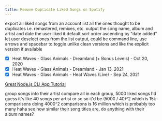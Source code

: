 ```yaml
---
title: Remove Duplicate Liked Songs on Spotify
---
```


export all liked songs from an account
list all the ones thought to be duplicates i.e. remastered, remixes, etc.
output the song name, album and artist and date the user liked it
default sort order ascending by "date added"
let user deselect ones from the list output, could be command line, use arrows and spacebar to toggle
unlike clean versions and like the explicit version if available

- [x] Heat Waves - Glass Animals - Dreamland (+ Bonus Levels) - Oct 20, 2020
- [x] Heat Waves - Glass Animals - Dreamland - Jan 13, 2021
- [x] Heat Waves - Glass Animals - Heat Waves (Live) - Sep 24, 2021

[Great Node.js CLI App Tutorial](https://www.sitepoint.com/javascript-command-line-interface-cli-node-js/)

group songs into their artist
compare all in each group, 5000 liked songs I'd guess it's like 40 songs per artist or so
so it'd be (5000 / 40)^2 which is 15k comparisons
doing 4000^2 comparisons is 16 million which is probably too many haha
see how similar their song titles are, do anything with their album names?
